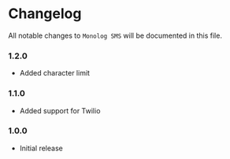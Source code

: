 # Changelog

All notable changes to `Monolog SMS` will be documented in this file.

### 1.2.0
- Added character limit

### 1.1.0
- Added support for Twilio

### 1.0.0
- Initial release
